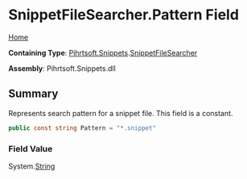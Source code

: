 # SnippetFileSearcher\.Pattern Field

[Home](../../../../README.md)

**Containing Type**: [Pihrtsoft.Snippets](../../README.md)\.[SnippetFileSearcher](../README.md)

**Assembly**: Pihrtsoft\.Snippets\.dll

## Summary

Represents search pattern for a snippet file\. This field is a constant\.

```csharp
public const string Pattern = "*.snippet"
```

### Field Value

System\.[String](https://docs.microsoft.com/en-us/dotnet/api/system.string)